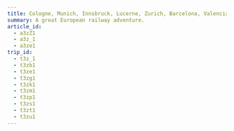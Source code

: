 ```yaml
---
title: Cologne, Munich, Innsbruck, Lucerne, Zurich, Barcelona, Valencia and Paris
summary: A great European railway adventure.
article_id:
  - a3zZ1
  - a3z_1
  - a3ze1
trip_id:
  - t3z_1
  - t3zb1
  - t3ze1
  - t3zg1
  - t3zk1
  - t3zm1
  - t3zp1
  - t3zs1
  - t3zt1
  - t3zu1
---
```

